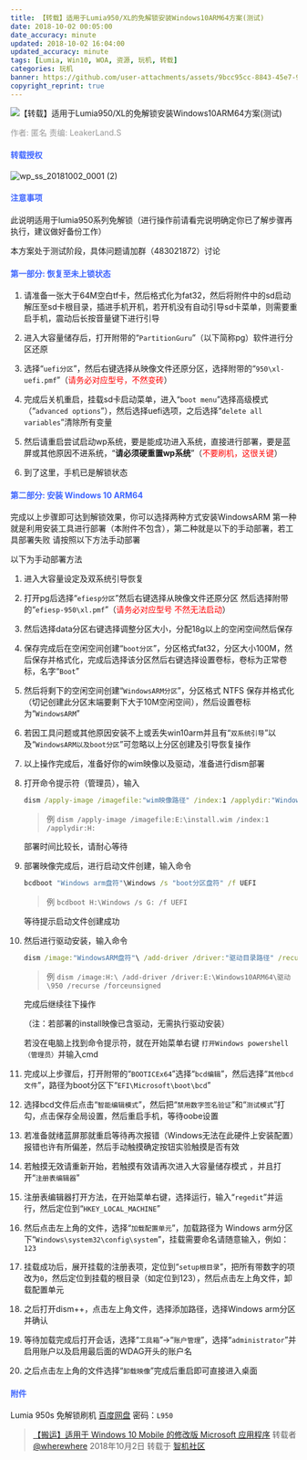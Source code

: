 ```yaml
---
title: 【转载】适用于Lumia950/XL的免解锁安装Windows10ARM64方案(测试)
date: 2018-10-02 00:05:00
date_accuracy: minute
updated: 2018-10-02 16:04:00
updated_accuracy: minute
tags: [Lumia, Win10, WOA, 资源, 玩机, 转载]
categories: 玩机
banner: https://github.com/user-attachments/assets/9bcc95cc-8843-45e7-9ba1-5113409e6edb
copyright_reprint: true
---
```

![【转载】适用于Lumia950/XL的免解锁安装Windows10ARM64方案(测试)](https://github.com/user-attachments/assets/9bcc95cc-8843-45e7-9ba1-5113409e6edb)

<span style="color: #999999;">作者: 匿名 责编: LeakerLand.S</span>

#### <span style="color: #3E65FF;">转载授权</span>

![wp_ss_20181002_0001 (2)](https://github.com/user-attachments/assets/9908d40d-2095-49b8-8e08-1110c041baa3)

#### <span style="color: #3E65FF;">注意事项</span>

此说明适用于lumia950系列免解锁（进行操作前请看完说明确定你已了解步骤再执行，建议做好备份工作）

本方案处于测试阶段，具体问题请加群（483021872）讨论

#### <span style="color: #3E65FF;">第一部分: 恢复至未上锁状态</span><!--more-->

1. 请准备一张大于64M空白tf卡，然后格式化为fat32，然后将附件中的sd启动解压至sd卡根目录，插进手机开机，若开机没有自动引导sd卡菜单，则需要重启手机，震动后长按音量键下进行引导

2. 进入大容量储存后，打开附带的“`PartitionGuru`”（以下简称pg）软件进行分区还原

3. 选择“`uefi分区`”，然后右键选择从映像文件还原分区，选择附带的“`950\xl-uefi.pmf`”（<span style="color: red;">请务必对应型号，不然变砖</span>） 

4. 完成后关机重启，挂载sd卡启动菜单，进入“`boot menu`”选择高级模式（“`advanced options`”），然后选择uefi选项，之后选择“`delete all variables`”清除所有变量

5. 然后请重启尝试启动wp系统，要是能成功进入系统，直接进行部署，要是蓝屏或其他原因不进系统，“**请必须硬重置wp系统**”（<span style="color: red;">不要刷机，这很关键</span>）

6. 到了这里，手机已是解锁状态

#### <span style="color: #3E65FF;">第二部分: 安装 Windows 10 ARM64</span>

完成以上步骤即可达到解锁效果，你可以选择两种方式安装WindowsARM 第一种就是利用安装工具进行部署（本附件不包含），第二种就是以下的手动部署，若工具部署失败 请按照以下方法手动部署

以下为手动部署方法

1. 进入大容量设定及双系统引导恢复

2. 打开pg后选择“`efiesp分区`”然后右键选择从映像文件还原分区 然后选择附带的“`efiesp-950\xl.pmf`”（<span style="color: red;">请务必对应型号 不然无法启动</span>）

3. 然后选择data分区右键选择调整分区大小，分配18g以上的空闲空间然后保存

4. 保存完成后在空闲空间创建“`boot分区`”，分区格式fat32，分区大小100M，然后保存并格式化，完成后选择该分区然后右键选择设置卷标，卷标为正常卷标，名字“`Boot`”

5. 然后将剩下的空闲空间创建“`WindowsARM分区`”，分区格式 NTFS 保存并格式化（切记创建此分区末端要剩下大于10M空闲空间），然后设置卷标为“`WindowsARM`”

6. 若因工具问题或其他原因安装不上或丢失win10arm并且有“`双系统引导`”以及“`WindowsARM以及boot分区`”可忽略以上分区创建及引导恢复操作

7. 以上操作完成后，准备好你的wim映像以及驱动，准备进行dism部署

8. 打开命令提示符（管理员），输入

   ```cmd
   dism /apply-image /imagefile:"wim映像路径" /index:1 /applydir:"Windows arm盘符"
   ```

   > 例 `dism /apply-image /imagefile:E:\install.wim /index:1 /applydir:H:`

   部署时间比较长，请耐心等待

9. 部署映像完成后，进行启动文件创建，输入命令

   ```cmd
   bcdboot "Windows arm盘符"\Windows /s "boot分区盘符" /f UEFI
   ```

   > 例 `bcdboot H:\Windows /s G: /f UEFI`

   等待提示启动文件创建成功

10. 然后进行驱动安装，输入命令

    ```cmd
    dism /image:"WindowsARM盘符"\ /add-driver /driver:"驱动目录路径" /recurse /forceunsigned
    ```

    > 例 `dism /image:H:\ /add-driver /driver:E:\Windows10ARM64\驱动\950 /recurse /forceunsigned`

    完成后继续往下操作

    （注：若部署的install映像已含驱动，无需执行驱动安装）

    若没在电脑上找到命令提示符，就在开始菜单右键 `打开Windows powershell（管理员）`并输入cmd

11. 完成以上步骤后，打开附带的“`BOOTICEx64`”选择“`bcd编辑`”，然后选择“`其他bcd文件`”，路径为boot分区下“`EFI\Microsoft\boot\bcd`”

12. 选择bcd文件后点击“`智能编辑模式`”，然后把“`禁用数字签名验证`”和“`测试模式`”打勾，点击保存全局设置，然后重启手机，等待oobe设置 

13. 若准备就绪蓝屏那就重启等待再次报错（Windows无法在此硬件上安装配置）报错也许有所偏差，然后手动触摸确定按钮实验触摸是否有效 

14. 若触摸无效请重新开始，若触摸有效请再次进入大容量储存模式 ，并且打开“`注册表编辑器`”

15. 注册表编辑器打开方法，在开始菜单右键，选择运行，输入“`regedit`”并运行，然后定位到“`HKEY_LOCAL_MACHINE`”

16. 然后点击左上角的文件，选择“`加载配置单元`”，加载路径为 Windows arm分区下“`Windows\system32\config\system`”，挂载需要命名请随意输入，例如：`123`

17. 挂载成功后，展开挂载的注册表项，定位到“`setup根目录`”，把所有带数字的项改为`0`，然后定位到挂载的根目录（如定位到123），然后点击左上角文件，卸载配置单元

18. 之后打开dism++，点击左上角文件，选择添加路径，选择Windows arm分区并确认 

19. 等待加载完成后打开会话，选择“`工具箱`”->“`账户管理`”，选择“`administrator`”并启用账户以及启用最后面的WDAG开头的账户名 

20. 之后点击左上角的文件选择“`卸载映像`”完成后重启即可直接进入桌面 

#### <span style="color: #3E65FF;">附件</span>

Lumia 950s 免解锁刷机
[百度网盘](https://pan.baidu.com/s/16XhsG91QNn7eq_k1VyMLLw) 密码：`L950`

> [【搬运】适用于 Windows 10 Mobile 的修改版 Microsoft 应用程序](https://bbs.wfun.com/thread-1017998-1-1.html) 转载者 [@wherewhere](https://bbs.wfun.com/u/2850357) 2018年10月2日 转载于 [智机社区](https://bbs.wfun.com "WFun")
